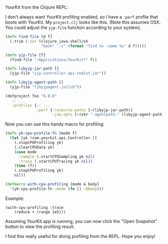 
YourKit from the Clojure REPL:

I don't always want YourKit profiling enabled, so I have a `:perf` profile that
boots with YourKit. My `project.clj` looks like this. (Note this assumes OSX. You
could adjust the `yjp-file` function according to your system).

```clj
(defn find-file [d f]
  (.trim (:out (clojure.java.shell/sh
                "bash" "-c" (format "find %s -name %s" d f)))))

(defn yjp-file [f]
  (find-file "/Applications/YourKit*" f))

(defn libyjp-jar-path []
  (yjp-file "yjp-controller-api-redist.jar"))

(defn libyjp-agent-path []
  (yjp-file "libyjpagent.jnilib"))

(defproject foo "0.0.0"
   ;; ...
   :profiles {;; ...
              :perf {:resource-paths [~(libyjp-jar-path)]
                     :jvm-opts [~(str "-agentpath:" (libyjp-agent-path))]}})
```

Now you can use this handy macro for profiling:

```clj
(defn yk-cpu-profile-fn [mode f]
  (let [yk (com.yourkit.api.Controller.)]
    (.stopCPUProfiling yk)
    (.clearCPUData yk)
    (case mode
      :sample (.startCPUSampling yk nil)
      :trace (.startCPUTracing yk nil))
    (time (f))
    (.stopCPUProfiling yk)
    nil))

(defmacro with-cpu-profiling [mode & body]
  `(yk-cpu-profile-fn ~mode (fn [] ~@body)))
```

Example:

```
(with-cpu-profiling :trace
    (reduce + (range 1e5)))
```

Assuming YourKit.app is running, you can now click the "Open Snapshot" button to
view the profiling result.

I find this really useful for doing profiling from the REPL.  Hope you enjoy!
